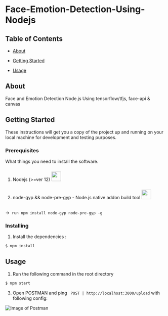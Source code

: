 # Face-Emotion-Detection-Using-Nodejs  

## Table of Contents  

-  [About](#about)
  

-  [Getting Started](#getting_started)

  

-  [Usage](#usage)
  

## About <a name = "about"></a>

  

Face and Emotion Detection Node.js Using tensorflow/tfjs, face-api & canvas


## Getting Started <a name = "getting_started"></a>



These instructions will get you a copy of the project up and running on your local machine for development and testing purposes.

  

### Prerequisites

 

What things you need to install the software.


1. Nodejs (>=ver 12) [<img style="margin-top:10px" width=30px height=30px src="https://pluralsight2.imgix.net/paths/images/nodejs-45adbe594d.png">](https://nodejs.org/en/)

  

2. node-gyp && node-pre-gyp - Node.js native addon build tool  [<img style="margin-top:10px" width=30px height=30px src="https://static.npmjs.com/58a19602036db1daee0d7863c94673a4.png">](https://www.npmjs.com/package/node-gyp) <br></br>

->``` run npm install node-gyp node-pre-gyp -g```


### Installing

1. Install the dependencies :

```sh 
$ npm install
```

  

  

## Usage <a name = "usage"></a>


1. Run the following command in the root directory

```sh
$ npm start
```

3. Open POSTMAN and ping ` POST | http://localhost:3000/upload` with following config:

  
  
  

![Image of Postman](https://i.ibb.co/CPnhsM8/face-detection-nodejs-image-postman.png)
